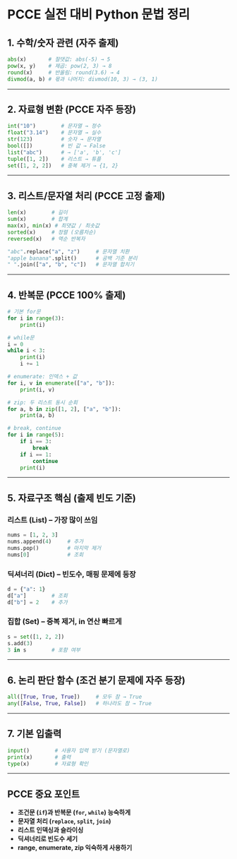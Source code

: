 # PCCE 실전 대비 Python 문법 정리

## 1. 수학/숫자 관련 (자주 출제)

```python
abs(x)       # 절댓값: abs(-5) → 5
pow(x, y)    # 제곱: pow(2, 3) → 8
round(x)     # 반올림: round(3.6) → 4
divmod(a, b) # 몫과 나머지: divmod(10, 3) → (3, 1)

```

---

## 2. 자료형 변환 (PCCE 자주 등장)

```python
int("10")        # 문자열 → 정수
float("3.14")    # 문자열 → 실수
str(123)         # 숫자 → 문자열
bool([])         # 빈 값 → False
list("abc")      # → ['a', 'b', 'c']
tuple([1, 2])    # 리스트 → 튜플
set([1, 2, 2])   # 중복 제거 → {1, 2}

```

---

## 3. 리스트/문자열 처리 (PCCE 고정 출제)

```python
len(x)        # 길이
sum(x)        # 합계
max(x), min(x) # 최댓값 / 최솟값
sorted(x)     # 정렬 (오름차순)
reversed(x)   # 역순 반복자

"abc".replace("a", "z")     # 문자열 치환
"apple banana".split()      # 공백 기준 분리
" ".join(["a", "b", "c"])   # 문자열 합치기

```

---

## 4. 반복문 (PCCE 100% 출제)

```python
# 기본 for문
for i in range(3):
    print(i)

# while문
i = 0
while i < 3:
    print(i)
    i += 1

# enumerate: 인덱스 + 값
for i, v in enumerate(["a", "b"]):
    print(i, v)

# zip: 두 리스트 동시 순회
for a, b in zip([1, 2], ["a", "b"]):
    print(a, b)

# break, continue
for i in range(5):
    if i == 3:
        break
    if i == 1:
        continue
    print(i)

```

---

## 5. 자료구조 핵심 (출제 빈도 기준)

### 리스트 (List) – 가장 많이 쓰임

```python
nums = [1, 2, 3]
nums.append(4)     # 추가
nums.pop()         # 마지막 제거
nums[0]            # 조회

```

### 딕셔너리 (Dict) – 빈도수, 매핑 문제에 등장

```python
d = {"a": 1}
d["a"]        # 조회
d["b"] = 2    # 추가

```

### 집합 (Set) – 중복 제거, in 연산 빠르게

```python
s = set([1, 2, 2])
s.add(3)
3 in s        # 포함 여부

```

---

## 6. 논리 판단 함수 (조건 분기 문제에 자주 등장)

```python
all([True, True, True])     # 모두 참 → True
any([False, True, False])   # 하나라도 참 → True

```

---

## 7. 기본 입출력

```python
input()        # 사용자 입력 받기 (문자열로)
print(x)       # 출력
type(x)        # 자료형 확인

```

---

## PCCE 중요 포인트

- **조건문 (`if`)과 반복문 (`for`, `while`) 능숙하게**
- **문자열 처리 (`replace`, `split`, `join`)**
- **리스트 인덱싱과 슬라이싱**
- **딕셔너리로 빈도수 세기**
- **range, enumerate, zip 익숙하게 사용하기**